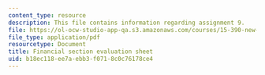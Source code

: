 ```yaml
---
content_type: resource
description: This file contains information regarding assignment 9.
file: https://ol-ocw-studio-app-qa.s3.amazonaws.com/courses/15-390-new-enterprises-spring-2013/b18ec118ee7aebb3f0718c0c76178ce4_MIT15_390S13_assgn9finsheet.pdf
file_type: application/pdf
resourcetype: Document
title: Financial section evaluation sheet
uid: b18ec118-ee7a-ebb3-f071-8c0c76178ce4
---
```

